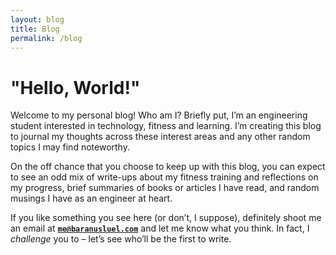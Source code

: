 ```yaml
---
layout: blog
title: Blog
permalink: /blog
---
```

# "Hello, World!"
Welcome to my personal blog! Who am I? Briefly put, I’m an engineering student interested in technology, fitness and learning. I’m creating this blog to journal my thoughts across these interest areas and any other random topics I may find noteworthy.

On the off chance that you choose to keep up with this blog, you can expect to see an odd mix of write-ups about my fitness training and reflections on my progress, brief summaries of books or articles I have read, and random musings I have as an engineer at heart.

If you like something you see here (or don’t, I suppose), definitely shoot me an email at **<code>me@baranusluel.com</code>** and let me know what you think. In fact, I *challenge* you to – let’s see who’ll be the first to write.

